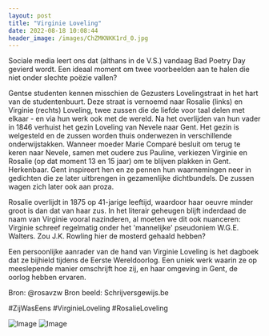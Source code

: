```yaml
---
layout: post
title: "Virginie Loveling"
date: 2022-08-18 10:08:44
header_image: /images/ChZMKNKK1rd_0.jpg
---
```


Sociale media leert ons dat (althans in de V.S.) vandaag Bad Poetry Day gevierd wordt. Een ideaal moment om twee voorbeelden aan te halen die niet onder slechte poëzie vallen? 

Gentse studenten kennen misschien de Gezusters Lovelingstraat in het hart van de studentenbuurt. Deze straat is vernoemd naar Rosalie (links) en Virginie (rechts) Loveling, twee zussen die de liefde voor taal delen met elkaar - en via hun werk ook met de wereld. Na het overlijden van hun vader in 1846 verhuist het gezin Loveling van Nevele naar Gent. Het gezin is welgesteld en de zussen worden thuis onderwezen in verschillende onderwijstakken. Wanneer moeder Marie Comparé besluit om terug te keren naar Nevele, samen met oudere zus Pauline, verkiezen Virginie en Rosalie (op dat moment 13 en 15 jaar) om te blijven plakken in Gent. Herkenbaar. Gent inspireert hen en ze pennen hun waarnemingen neer in gedichten die ze later uitbrengen in gezamenlijke dichtbundels. De zussen wagen zich later ook aan proza. 

Rosalie overlijdt in 1875 op 41-jarige leeftijd, waardoor haar oeuvre minder groot is dan dat van haar zus. In het literair geheugen blijft inderdaad de naam van Virginie vooral nazinderen, al moeten we dit ook nuanceren: Virginie schreef regelmatig onder het 'mannelijke' pseudoniem W.G.E. Walters. Zou J.K. Rowling hier de mosterd gehaald hebben? 

Een persoonlijke aanrader van de hand van Virginie Loveling is het dagboek dat ze bijhield tijdens de Eerste Wereldoorlog. Een uniek werk waarin ze op meeslepende manier omschrijft hoe zij, en haar omgeving in Gent, de oorlog hebben ervaren. 

Bron: @rosavzw 
Bron beeld: Schrijversgewijs.be 

#ZijWasEens #VirginieLoveling #RosalieLoveling

![Image](/zij.was.eens/images/ChZMKNKK1rd_0.jpg)
![Image](/zij.was.eens/images/ChZMKNKK1rd_1.jpg)
